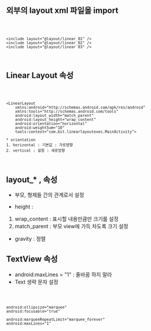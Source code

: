 
## 외부의 layout xml 파일을 import
<code>

	<include layout="@layout/linear_01" />
	<include layout="@layout/linear_02" />
	<include layout="@layout/linear_03" />

</code>

## Linear Layout 속성
<code>

	<LinearLayout 
	    xmlns:android="http://schemas.android.com/apk/res/android"
	    xmlns:tools="http://schemas.android.com/tools"
	    android:layout_width="match_parent"
	    android:layout_height="wrap_content"
	    android:orientation="horizontal"
	    android:weightSum="10"
	    tools:context="com.bit.linearlayoutexec.MainActivity">
	
	* orientation
	1. horizontal : 기본값 : 가로뱡향
	2. vertical : 설정 : 세로방향

</code>

## layout_* , 속성
* 부모, 형제들 간의 관계로서 설정

* height : 
1. wrap_content : 표시할 내용만큼만 크기를 설정
2. match_parent : 부모 view에 가득 차도록 크기 설정

* gravity : 정렬

## TextView 속성
* android:maxLines = "1" : 줄바꿈 하지 말라
* Text 생략 문자 설정

<code>

	android:ellipsize="marquee"
	android:focusable="true"

	android:marqueeRepeatLimit="marquee_forever"
	android:maxLines="1"

</code>

